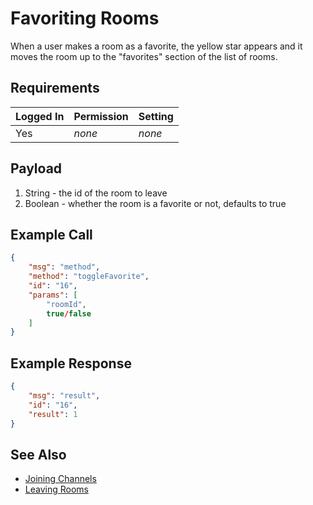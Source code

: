 # Favoriting Rooms

When a user makes a room as a favorite, the yellow star appears and it moves the room up to the "favorites" section of the list of rooms.

## Requirements

| Logged In | Permission | Setting |
| --------- | ---------- | ------- |
| Yes       | _none_     | _none_  |

## Payload

1. String - the id of the room to leave
2. Boolean - whether the room is a favorite or not, defaults to true

## Example Call

```json
{
    "msg": "method",
    "method": "toggleFavorite",
    "id": "16",
    "params": [
        "roomId",
        true/false
    ]
}
```

## Example Response

```json
{
    "msg": "result",
    "id": "16",
    "result": 1
}
```

## See Also

- [Joining Channels][1]
- [Leaving Rooms][2]

[1]: ../joining-channels/

[2]: ../leaving-rooms/
